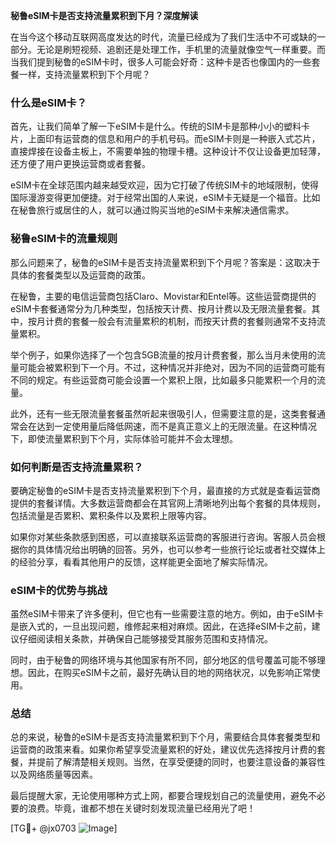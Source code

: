 **秘鲁eSIM卡是否支持流量累积到下月？深度解读**

在当今这个移动互联网高度发达的时代，流量已经成为了我们生活中不可或缺的一部分。无论是刷短视频、追剧还是处理工作，手机里的流量就像空气一样重要。而当我们提到秘鲁的eSIM卡时，很多人可能会好奇：这种卡是否也像国内的一些套餐一样，支持流量累积到下个月呢？

### 什么是eSIM卡？
首先，让我们简单了解一下eSIM卡是什么。传统的SIM卡是那种小小的塑料卡片，上面印有运营商的信息和用户的手机号码。而eSIM卡则是一种嵌入式芯片，直接焊接在设备主板上，不需要单独的物理卡槽。这种设计不仅让设备更加轻薄，还方便了用户更换运营商或者套餐。

eSIM卡在全球范围内越来越受欢迎，因为它打破了传统SIM卡的地域限制，使得国际漫游变得更加便捷。对于经常出国的人来说，eSIM卡无疑是一个福音。比如在秘鲁旅行或居住的人，就可以通过购买当地的eSIM卡来解决通信需求。

### 秘鲁eSIM卡的流量规则
那么问题来了，秘鲁的eSIM卡是否支持流量累积到下个月呢？答案是：这取决于具体的套餐类型以及运营商的政策。

在秘鲁，主要的电信运营商包括Claro、Movistar和Entel等。这些运营商提供的eSIM卡套餐通常分为几种类型，包括按天计费、按月计费以及无限流量套餐。其中，按月计费的套餐一般会有流量累积的机制，而按天计费的套餐则通常不支持流量累积。

举个例子，如果你选择了一个包含5GB流量的按月计费套餐，那么当月未使用的流量可能会被累积到下一个月。不过，这种情况并非绝对，因为不同的运营商可能有不同的规定。有些运营商可能会设置一个累积上限，比如最多只能累积一个月的流量。

此外，还有一些无限流量套餐虽然听起来很吸引人，但需要注意的是，这类套餐通常会在达到一定使用量后降低网速，而不是真正意义上的无限流量。在这种情况下，即使流量累积到下个月，实际体验可能并不会太理想。

### 如何判断是否支持流量累积？
要确定秘鲁的eSIM卡是否支持流量累积到下个月，最直接的方式就是查看运营商提供的套餐详情。大多数运营商都会在其官网上清晰地列出每个套餐的具体规则，包括流量是否累积、累积条件以及累积上限等内容。

如果你对某些条款感到困惑，可以直接联系运营商的客服进行咨询。客服人员会根据你的具体情况给出明确的回答。另外，也可以参考一些旅行论坛或者社交媒体上的经验分享，看看其他用户的反馈，这样能更全面地了解实际情况。

### eSIM卡的优势与挑战
虽然eSIM卡带来了许多便利，但它也有一些需要注意的地方。例如，由于eSIM卡是嵌入式的，一旦出现问题，维修起来相对麻烦。因此，在选择eSIM卡之前，建议仔细阅读相关条款，并确保自己能够接受其服务范围和支持情况。

同时，由于秘鲁的网络环境与其他国家有所不同，部分地区的信号覆盖可能不够理想。因此，在购买eSIM卡之前，最好先确认目的地的网络状况，以免影响正常使用。

### 总结
总的来说，秘鲁的eSIM卡是否支持流量累积到下个月，需要结合具体套餐类型和运营商的政策来看。如果你希望享受流量累积的好处，建议优先选择按月计费的套餐，并提前了解清楚相关规则。当然，在享受便捷的同时，也要注意设备的兼容性以及网络质量等因素。

最后提醒大家，无论使用哪种方式上网，都要合理规划自己的流量使用，避免不必要的浪费。毕竟，谁都不想在关键时刻发现流量已经用光了吧！

[TG💪+ @jx0703 ![Image](https://github.com/user-attachments/assets/dbca1d08-cadb-493c-b0ec-ad6f7a83f270)]